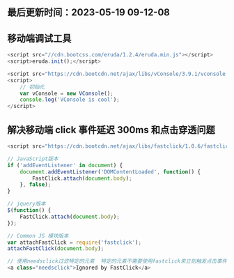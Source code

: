 <!--
 * @Description: 
 * @Author: panrui
 * @Date: 2023-04-25 08:57:17
 * @LastEditTime: 2023-05-19 09:11:45
 * @LastEditors: panrui
 * 不忘初心,不负梦想
-->

## 最后更新时间：2023-05-19 09-12-08
## 移动端调试工具

```Javascript
<script src="//cdn.bootcss.com/eruda/1.2.4/eruda.min.js"></script>
<script>eruda.init();</script>

<script src="https://cdn.bootcdn.net/ajax/libs/vConsole/3.9.1/vconsole.min.js"></script>
<script>
	// 初始化
	var vConsole = new VConsole();
	console.log('VConsole is cool');
</script>
```

## 解决移动端 click 事件延迟 300ms 和点击穿透问题

```Javascript
<script src="https://cdn.bootcdn.net/ajax/libs/fastclick/1.0.6/fastclick.min.js"></script>

// JavaScript版本
if ('addEventListener' in document) {
    document.addEventListener('DOMContentLoaded', function() {
        FastClick.attach(document.body);
    }, false);
}

// jquery版本
$(function() {
    FastClick.attach(document.body);
});

// Common JS 模块版本
var attachFastClick = require('fastclick');
attachFastClick(document.body);

// 使用needsclick过滤特定的元素  特定的元素不需要使用fastclick来立刻触发点击事件 可以在元素的class上添加needsclick
<a class="needsclick">Ignored by FastClick</a>

```

